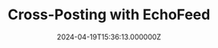 ---
title: "Cross-Posting with EchoFeed"
date: "2024-04-19T15:36:13.000000Z"
description: "I've been cross-posting using a self-hosted EchoFeed instance for a while, but now Robb has built a managed version, I flipped to that and it's brilliant."
link: "https://kevquirk.com/cross-posting-with-echofeed"
---
